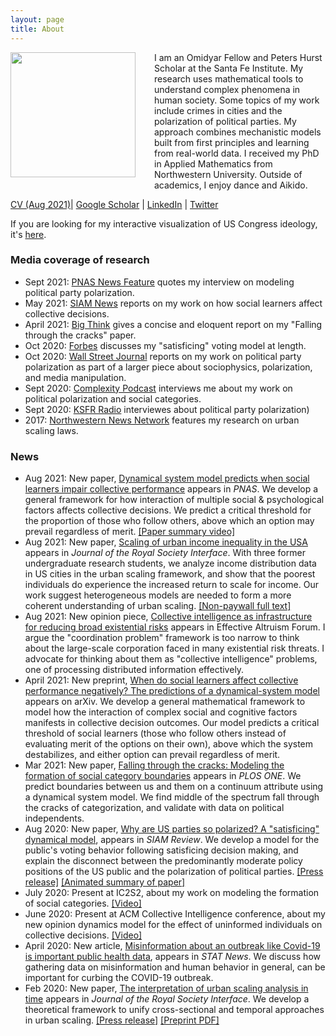 ```yaml
---
layout: page
title: About
---
```


<img style="float: left; margin: 0px 30px 30px 0px;" src="../files/vcyang_photo_1708.jpg" width = "200"/>
I am an Omidyar Fellow and Peters Hurst Scholar at the Santa Fe Institute. My research uses mathematical tools to understand complex phenomena in human society. Some topics of my work include crimes in cities and the polarization of political parties. My approach combines mechanistic models built from first principles and learning from real-world data. I received my PhD in Applied Mathematics from Northwestern University. Outside of academics, I enjoy dance and Aikido.

[CV (Aug 2021)](../files/VC_Yang_CV_2021_08.pdf)&#124; [Google Scholar](https://scholar.google.com/citations?user=-dMTyjIAAAAJ&hl=en) &#124; [LinkedIn](https://www.linkedin.com/in/vcyang) &#124; [Twitter](https://twitter.com/VickyCYang)


If you are looking for my interactive visualization of US Congress ideology, it's [here](http://www.vcyang.com/vis_congress/).


### Media coverage of research 
* Sept 2021: [PNAS News Feature](https://www.pnas.org/content/118/37/e2114484118.full) quotes my interview on modeling political party polarization. 
* May 2021: [SIAM News](https://sinews.siam.org/Details-Page/social-learners-impact-outcome-of-group-decision-making) reports on my work on how social learners affect collective decisions. 
* April 2021: [Big Think](https://bigthink.com/surprising-science/middle-excluded-politics) gives a concise and eloquent report on my "Falling through the cracks" paper. 
* Oct 2020: [Forbes](https://www.forbes.com/sites/kevinanderton/2020/10/27/this-is-the-reason-american-politics-are-so-polarized-infographic/?sh=266cce84187b) discusses my "satisficing" voting model at length. 
* Oct 2020: [Wall Street Journal](https://www.wsj.com/articles/why-social-media-is-so-good-at-polarizing-us-11603105204) reports on my work on political party polarization as part of a larger piece about sociophysics, polarization, and media manipulation.
* Sept 2020: [Complexity Podcast](https://complexity.simplecast.com/episodes/43) interviews me about my work on political polarization and social categories. 
* Sept 2020: [KSFR Radio](https://www.ksfr.org/post/sfi-led-study-asks-political-divisiveness-or-political-games) interviewes about political party polarization)
* 2017: [Northwestern News Network](https://youtu.be/eIiNyI5sWuk?t=18m49s) features my research on urban scaling laws.


### News 
* Aug 2021: New paper, [Dynamical system model predicts when social learners impair collective performance](https://www.pnas.org/content/118/35/e2106292118) appears in *PNAS*. We develop a general framework for how interaction of multiple social & psychological factors affects collective decisions. We predict a critical threshold for the proportion of those who follow others, above which an option may prevail regardless of merit. [[Paper summary video]](https://youtu.be/l8-0UuS5u84)
* Aug 2021: New paper, [Scaling of urban income inequality in the USA](https://doi.org/10.1098/rsif.2021.0223) appears in *Journal of the Royal Society Interface*. With three former undergraduate research students, we analyze income distribution data in US cities in the urban scaling framework, and show that the poorest individuals do experience the increased return to scale for income. Our work suggest heterogeneous models are needed to form a more coherent understanding of urban scaling. [[Non-paywall full text]](https://papers.ssrn.com/sol3/papers.cfm?abstract_id=3907455)
* Aug 2021: New opinion piece, [Collective intelligence as infrastructure for reducing broad existential risks](https://forum.effectivealtruism.org/posts/nD3zzdS4XNzvv94XX/collective-intelligence-as-infrastructure-for-reducing-broad) appears in Effective Altruism Forum. I argue the "coordination problem" framework is too narrow to think about the large-scale corporation faced in many existential risk threats. I advocate for thinking about them as "collective intelligence" problems, one of processing distributed information effectively. 
* April 2021: New preprint, [When do social learners affect collective performance negatively? The predictions of a dynamical-system model](http://arxiv.org/abs/2104.00770) appears on arXiv. We develop a general mathematical framework to model how the interaction of complex social and cognitive factors manifests in collective decision outcomes. Our model predicts a critical threshold of social learners (those who follow others instead of evaluating merit of the options on their own), above which the system destabilizes, and either option can prevail regardless of merit.  
* Mar 2021: New paper, [Falling through the cracks: Modeling the formation of social category boundaries](https://journals.plos.org/plosone/article?id=10.1371/journal.pone.0247562) appears in *PLOS ONE*. We predict boundaries between us and them on a continuum attribute using a dynamical system model. We find middle of the spectrum fall through the cracks of categorization, and validate with data on political independents. 
 * Aug 2020: New paper, [Why are US parties so polarized? A "satisficing" dynamical model](https://epubs.siam.org/doi/ref/10.1137/19M1254246), appears in *SIAM Review*. We develop a model for the public's voting behavior following satisficing decision making, and explain the disconnect between the predominantly moderate policy positions of the US public and the polarization of political parties. [[Press release]](https://santafe.edu/news-center/news/new-model-shows-how-voting-behavior-can-drive-political-parties-apart) [[Animated summary of paper]](https://youtu.be/0a-jALVP1bs)
* July 2020: Present at IC2S2, about my work on modeling the formation of social categories.  [[Video]](https://youtu.be/j5qGxYQu-dQ)
* June 2020: Present at ACM Collective Intelligence conference, about my new opinion dynamics model for the effect of uninformed individuals on collective decisions. [[Video]](https://www.youtube.com/watch?v=94zotD8b7eU&feature=youtu.be)
* April 2020: New article, [Misinformation about an outbreak like Covid-19 is important public health data](https://www.statnews.com/2020/04/07/misinformation-outbreak-is-important-public-health-data/), appears in *STAT News*. We discuss how gathering data on misinformation and human behavior in general, can be important for curbing the COVID-19 outbreak. 
* Feb 2020: New paper, [The interpretation of urban scaling analysis in time](https://royalsocietypublishing.org/doi/10.1098/rsif.2019.0846) appears in *Journal of the Royal Society Interface*. We develop a theoretical framework to unify cross-sectional and temporal approaches in urban scaling. [[Press release]](https://santafe.edu/news-center/news/rosetta-stone-urban-scaling-makes-sense-how-cities-change-across-time-and-space) [[Preprint PDF]](https://papers.ssrn.com/sol3/papers.cfm?abstract_id=3459540)
